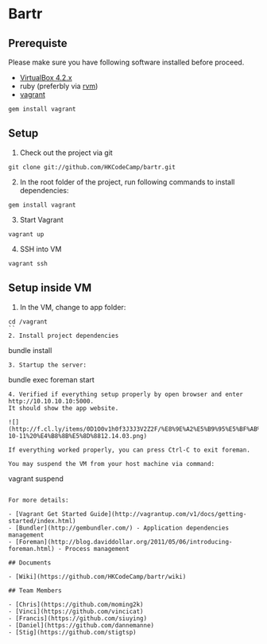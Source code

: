 # Bartr

## Prerequiste

Please make sure you have following software installed before proceed.

- [VirtualBox 4.2.x](https://www.virtualbox.org/wiki/Downloads)
- ruby (preferbly via [rvm](https://rvm.io/rvm/install/))
- [vagrant](http://vagrantup.com/v1/docs/getting-started/index.html)  
```
gem install vagrant
```

## Setup

1. Check out the project via git
```
git clone git://github.com/HKCodeCamp/bartr.git
```
2. In the root folder of the project, run following commands to install dependencies:  
```
gem install vagrant
```
3. Start Vagrant  
```
vagrant up
```
4. SSH into VM
```
vagrant ssh
```  

## Setup inside VM

1. In the VM, change to app folder:  
```
cd /vagrant
``
2. Install project dependencies  
```
bundle install
```
3. Startup the server:  
```
bundle exec foreman start
```
4. Verified if everything setup properly by open browser and enter http://10.10.10.10:5000.  
It should show the app website.

![](http://f.cl.ly/items/0D1O0v1h0f3J3J3V2Z2F/%E8%9E%A2%E5%B9%95%E5%BF%AB%E7%85%A7%202012-10-11%20%E4%B8%8B%E5%8D%8812.14.03.png)

If everything worked properly, you can press Ctrl-C to exit foreman.

You may suspend the VM from your host machine via command:  
```
vagrant suspend
```

For more details:

- [Vagrant Get Started Guide](http://vagrantup.com/v1/docs/getting-started/index.html)
- [Bundler](http://gembundler.com/) - Application dependencies management
- [Foreman](http://blog.daviddollar.org/2011/05/06/introducing-foreman.html) - Process management

## Documents

- [Wiki](https://github.com/HKCodeCamp/bartr/wiki)

## Team Members

- [Chris](https://github.com/moming2k)
- [Vinci](https://github.com/vincicat)
- [Francis](https://github.com/siuying)
- [Daniel](https://github.com/dannemanne)
- [Stig](https://github.com/stigtsp)